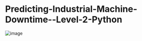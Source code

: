 # Predicting-Industrial-Machine-Downtime--Level-2-Python

![image](https://github.com/user-attachments/assets/0de0ce17-7e33-4938-a820-27b8382adcbf)
